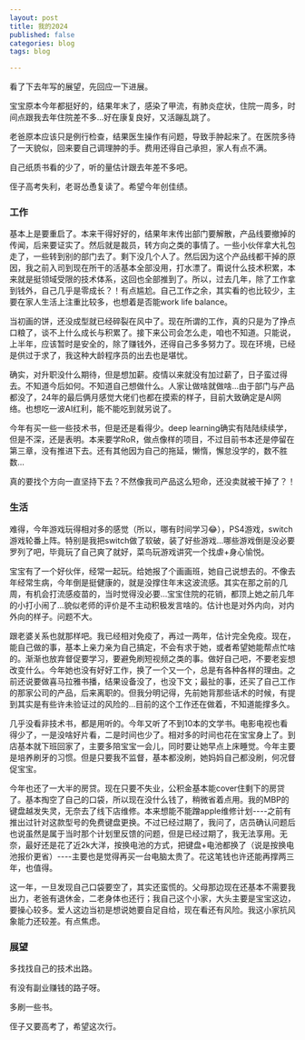 ```yaml
---
layout: post
title: 我的2024
published: false
categories: blog
tags: blog

---
```


看了下去年写的展望，先回应一下进展。

宝宝原本今年都挺好的，结果年末了，感染了甲流，有肺炎症状，住院一周多，时间点跟我去年住院差不多...好在康复良好，又活蹦乱跳了。

老爸原本应该只是例行检查，结果医生操作有问题，导致手肿起来了。在医院多待了一天貌似，回来要自己调理肿的手。费用还得自己承担，家人有点不满。

自己纸质书看的少了，听的量估计跟去年差不多吧。

侄子高考失利，老哥怂恿复读了。希望今年创佳绩。

### 工作

基本上是要重启了。本来干得好好的，结果年末传出部门要解散，产品线要撤掉的传闻，后来要证实了。然后就是裁员，转方向之类的事情了。一些小伙伴拿大礼包走了，一些转到别的部门去了。剩下没几个人了。然后因为这个产品线都干掉的原因，我之前入司到现在所干的活基本全部没用，打水漂了。甭说什么技术积累，本来就是挺领域受限的技术体系，这回也全部推到了。所以，过去几年，除了工作拿到钱外，自己几乎是零成长？！有点尴尬。自己工作之余，其实看的也比较少，主要在家人生活上注重比较多，也想着是否能work life balance。

当初画的饼，还没成型就已经碎裂在风中了。现在所谓的工作，真的只是为了挣点口粮了，谈不上什么成长与积累了。接下来公司会怎么走，咱也不知道。只能说，上半年，应该暂时是安全的，除了赚钱外，还得自己多多努力了。现在环境，已经是供过于求了，我这种大龄程序员的出去也是堪忧。

确实，对升职没什么期待，但是想加薪。疫情以来就没有加过薪了，日子蛮过得去。不知道今后如何。不知道自己想做什么。人家让做啥就做啥...由于部门与产品都没了，24年的最后俩月感觉大佬们也都在摸索的样子，目前大致确定是AI网络。也想吃一波AI红利，能不能吃到就另说了。

今年有买一些一些技术书，但是还是看得少。deep learning确实有陆陆续续学，但是不深，还是表明。本来要学RoR，做点像样的项目，不过目前书本还是停留在第三章，没有推进下去。还有其他因为自己的拖延，懒惰，懈怠没学的，数不胜数...

真的要找个方向一直坚持下去？不然像我司产品这么短命，还没卖就被干掉了？！

### 生活

难得，今年游戏玩得相对多的感觉（所以，哪有时间学习😂），PS4游戏，switch游戏轮番上阵。特别是我把switch做了软破，装了好些游戏...哪些游戏倒是没必要罗列了吧，毕竟玩了自己爽了就好，菜鸟玩游戏讲究一个找虐+身心愉悦。

宝宝有了一个好伙伴，经常一起玩。给她报了个画画班，她自己说想去的。不像去年经常生病，今年倒是挺健康的，就是没撑住年末这波流感。其实在那之前的几周，有机会打流感疫苗的，当时觉得没必要...宝宝住院的花销，都顶上她之前几年的小打小闹了...貌似老师的评价是不主动积极发言啥的。估计也是对外内向，对内外向的样子。问题不大。

跟老婆关系也就那样吧。我已经相对免疫了，再过一两年，估计完全免疫。现在，能自己做的事，基本上亲力亲为自己搞定，不会有求于她，或者希望她能帮点忙啥的。渐渐也放弃督促要学习，要避免刷短视频之类的事。做好自己吧，不要老妄想改变什么。今年她也没有好好工作，换了一个又一个，总是有各种各样的理由。之前还说要做喜马拉雅书播，结果设备没了，也没下文；最扯的事，还买了自己工作的那家公司的产品，后来离职的。但我分明记得，先前她背那些话术的时候，有提到其实是有些许未验证过的风险的...目前的这个工作还在做着，不知道能撑多久。

几乎没看非技术书，都是用听的。今年又听了不到10本的文学书。电影电视也看得少了，一是没啥好片看，二是时间也少了。相对多的时间也花在宝宝身上了。到店基本就下班回家了，主要多陪宝宝一会儿，同时要让她早点上床睡觉。今年主要是培养刷牙的习惯。但是只要我不监督，基本都没刷，她妈妈自己都没刷，何况督促宝宝。

今年也还了一大半的房贷。现在只要不失业，公积金基本能cover住剩下的房贷了。基本掏空了自己的口袋，所以现在没什么钱了，稍微省着点用。我的MBP的键盘越发失灵，无奈去了线下店维修。本来想能不能蹭apple维修计划----之前有推出过针对这款型号的免费键盘更换。不过已经过期了，我问了，店员确认问题后也说虽然是属于当时那个计划里反馈的问题，但是已经过期了，我无法享用。无奈，最好还是花了近2k大洋，按换电池的方式，把键盘+电池都换了（说是按换电池报价更省）----主要也是觉得再买一台电脑太贵了。花这笔钱也许还能再撑两三年，也值得。

这一年，一旦发现自己口袋要空了，其实还蛮慌的。父母那边现在还基本不需要我出力，老爸有退休金，二老身体也还行；我自己这个小家，大头主要是宝宝这边，要操心较多。爱人这边当初是想说她要自足自给，现在看还有风险。我这小家抗风象能力还较差。有点焦虑。

### 展望

多找找自己的技术出路。

有没有副业赚钱的路子呀。

多刷一些书。

侄子又要高考了，希望这次行。